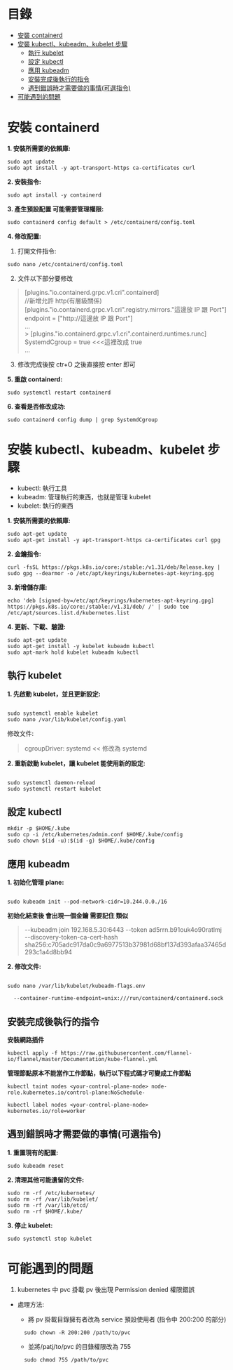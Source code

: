 # 目錄

- [安裝 containerd](#安裝-containerd)
- [安裝 kubectl、kubeadm、kubelet 步驟](#安裝-kubectlkubeadmkubelet-步驟)
  - [執行 kubelet](#執行-kubelet)
  - [設定 kubectl](#設定-kubectl)
  - [應用 kubeadm](#應用-kubeadm)
  - [安裝完成後執行的指令](#安裝完成後執行的指令)
  - [遇到錯誤時才需要做的事情(可選指令)](#遇到錯誤時才需要做的事情可選指令)
- [可能遇到的問題](#可能遇到的問題)

# 安裝 containerd

**1. 安裝所需要的依賴庫:**

```shell
sudo apt update
sudo apt install -y apt-transport-https ca-certificates curl
```

**2. 安裝指令:**

```shell
sudo apt install -y containerd
```

**3. 產生預設配置 可能需要管理權限:**

```shell
sudo containerd config default > /etc/containerd/config.toml
```

**4. 修改配置:**

1. 打開文件指令:

```shell
sudo nano /etc/containerd/config.toml
```

2. 文件以下部分要修改

> [plugins."io.containerd.grpc.v1.cri".containerd] <br>
> //新增允許 http(有層級關係)
> [plugins."io.containerd.grpc.v1.cri".registry.mirrors."這邊放 IP 跟 Port"] <br>
> endpoint = ["http://這邊放 IP 跟 Port"] <br>
> ... <br> > [plugins."io.containerd.grpc.v1.cri".containerd.runtimes.runc] <br>
> SystemdCgroup = true <<<這裡改成 true <br>
> ...

3. 修改完成後按 ctr+O 之後直接按 enter 即可

**5. 重啟 containerd:**

```shell
sudo systemctl restart containerd
```

**6. 查看是否修改成功:**

```shell
sudo containerd config dump | grep SystemdCgroup
```

# 安裝 kubectl、kubeadm、kubelet 步驟

- kubectl: 執行工具
- kubeadm: 管理執行的東西，也就是管理 kubelet
- kubelet: 執行的東西

**1. 安裝所需要的依賴庫:**

```shell
sudo apt-get update
sudo apt-get install -y apt-transport-https ca-certificates curl gpg
```

**2. 金鑰指令:**

```shell
curl -fsSL https://pkgs.k8s.io/core:/stable:/v1.31/deb/Release.key | sudo gpg --dearmor -o /etc/apt/keyrings/kubernetes-apt-keyring.gpg
```

**3. 新增儲存庫:**

```shell
echo 'deb [signed-by=/etc/apt/keyrings/kubernetes-apt-keyring.gpg] https://pkgs.k8s.io/core:/stable:/v1.31/deb/ /' | sudo tee /etc/apt/sources.list.d/kubernetes.list
```

**4. 更新、下載、驗證:**

```shell
sudo apt-get update
sudo apt-get install -y kubelet kubeadm kubectl
sudo apt-mark hold kubelet kubeadm kubectl
```

## 執行 kubelet

**1. 先啟動 kubelet，並且更新設定:**

```shell

sudo systemctl enable kubelet
sudo nano /var/lib/kubelet/config.yaml

```

修改文件:

> cgroupDriver: systemd << 修改為 systemd

**2. 重新啟動 kubelet，讓 kubelet 能使用新的設定:**

```shell

sudo systemctl daemon-reload
sudo systemctl restart kubelet

```

## 設定 kubectl

```shell
mkdir -p $HOME/.kube
sudo cp -i /etc/kubernetes/admin.conf $HOME/.kube/config
sudo chown $(id -u):$(id -g) $HOME/.kube/config
```

## 應用 kubeadm

**1. 初始化管理 plane:**

```shell

sudo kubeadm init --pod-network-cidr=10.244.0.0./16

```

**初始化結束後 會出現一個金鑰 需要記住 類似**

> --kubeadm join 192.168.5.30:6443 --token ad5rrn.b91ouk4o90ratlmj \
>  --discovery-token-ca-cert-hash sha256:c705adc917da0c9a6977513b37981d68bf137d393afaa37465d293c1a4d8bb94

**2. 修改文件:**

```shell

sudo nano /var/lib/kubelet/kubeadm-flags.env

```

```shell
  --container-runtime-endpoint=unix:///run/containerd/containerd.sock
```

## 安裝完成後執行的指令

**安裝網路插件**

```shell
kubectl apply -f https://raw.githubusercontent.com/flannel-io/flannel/master/Documentation/kube-flannel.yml
```

**管理節點原本不能當作工作節點，執行以下程式碼才可變成工作節點**

```shell
kubectl taint nodes <your-control-plane-node> node-role.kubernetes.io/control-plane:NoSchedule-

kubectl label nodes <your-control-plane-node> kubernetes.io/role=worker
```

## 遇到錯誤時才需要做的事情(可選指令)

**1. 重置現有的配置:**

```shell
sudo kubeadm reset
```

**2. 清理其他可能遺留的文件:**

```shell
sudo rm -rf /etc/kubernetes/
sudo rm -rf /var/lib/kubelet/
sudo rm -rf /var/lib/etcd/
sudo rm -rf $HOME/.kube/
```

**3. 停止 kubelet:**

```shell
sudo systemctl stop kubelet
```

# 可能遇到的問題

1. kubernetes 中 pvc 掛載 pv 後出現 Permission denied 權限錯誤

- 處理方法:

  - 將 pv 掛載目錄擁有者改為 service 預設使用者 (指令中 200:200 的部分)

  ```shell
    sudo chown -R 200:200 /path/to/pvc
  ```

  - 並將/patj/to/pvc 的目錄權限改為 755

  ```shell
    sudo chmod 755 /path/to/pvc
  ```
